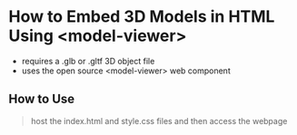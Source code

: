 # How to Embed 3D Models in HTML Using \<model-viewer\>

- requires a .glb or .gltf 3D object file
- uses the open source \<model-viewer\> web component

## How to Use

> host the index.html and style.css files and then access the webpage
